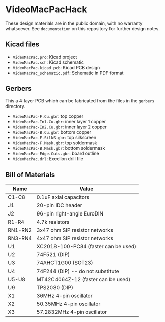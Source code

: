 # VideoMacPacHack

These design materials are in the public domain, with no warranty whatsoever. See `documentation` on this repository for further design notes.

## Kicad files

* `VideoMacPac.pro`: Kicad project
* `VideoMacPac.sch`: Kicad schematic
* `VideoMacPac.kicad_pcb`: Kicad PCB design
* `VideoMacPac_schematic.pdf`: Schematic in PDF format

## Gerbers

This a 4-layer PCB which can be fabricated from the files in the `gerbers` directory.

* `VideoMacPac-F.Cu.gbr`: top copper
* `VideoMacPac-In1.Cu.gbr`: inner layer 1 copper
* `VideoMacPac-In2.Cu.gbr`: inner layer 2 copper
* `VideoMacPac-B.Cu.gbr`: bottom copper
* `VideoMacPac-F.SilkS.gbr`: top silkscreen
* `VideoMacPac-F.Mask.gbr`: top soldermask
* `VideoMacPac-B.Mask.gbr`: bottom soldermask
* `VideoMacPac-Edge.Cuts.gbr`: board outline
* `VideoMacPac.drl`: Excellon drill file

## Bill of Materials

| Name    | Value                                |
| ------- | ------------------------------------ |
| C1-C8   | 0.1uF axial capacitors               |
| J1      | 20-pin IDC header                    |
| J2      | 96-pin right-angle EuroDIN           |
| R1-R4   | 4.7k resistors                       |
| RN1-RN2 | 3x47 ohm SIP resistor networks       |
| RN3-RN4 | 4x47 ohm SIP resistor networks       |
| U1      | XC2018-100-PC84 (faster can be used) |
| U2      | 74F521 (DIP)                         |
| U3      | 74AHCT1G00 (SOT23)                   |
| U4      | 74F244 (DIP) -- do not substitute    |
| U5-U8   | MT42C4064Z-12 (faster can be used)   |
| U9      | TPS2030 (DIP)                        |
| X1      | 36MHz 4-pin oscillator               |
| X2      | 50.35MHz 4-pin oscillator            |
| X3      | 57.2832MHz 4-pin oscillator          |